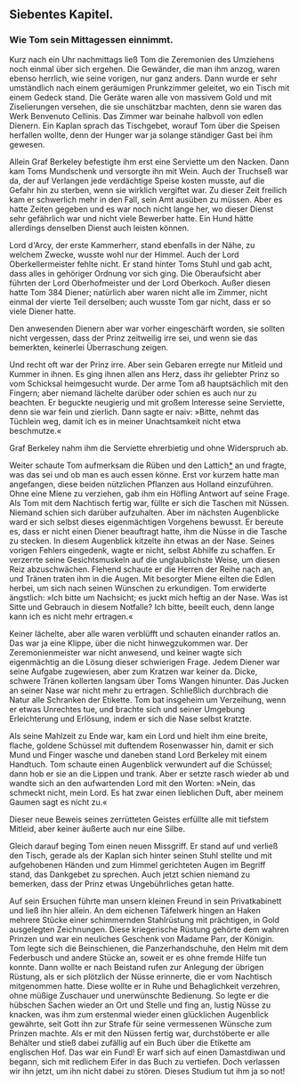 
<h2>Siebentes Kapitel.</h2>

<h3>Wie Tom sein Mittagessen einnimmt.</h3>

Kurz nach ein Uhr nachmittags ließ Tom die Zeremonien des
Umziehens noch einmal über sich ergehen. Die Gewänder, die man
ihm anzog, waren ebenso herrlich, wie seine vorigen, nur ganz anders.
Dann wurde er sehr umständlich nach einem geräumigen Prunkzimmer
geleitet, wo ein Tisch mit einem Gedeck stand. Die Geräte
waren alle von massivem Gold und mit Ziselierungen versehen, die
sie unschätzbar machten, denn sie waren das Werk Benvenuto Cellinis.
Das Zimmer war beinahe halbvoll von edlen Dienern. Ein Kaplan
sprach das Tischgebet, worauf Tom über die Speisen herfallen wollte,
denn der Hunger war ja solange ständiger Gast bei ihm gewesen.

Allein Graf Berkeley befestigte ihm erst eine Serviette um den
Nacken. Dann kam Toms Mundschenk und versorgte ihn mit Wein.
Auch der Truchseß war da, der auf Verlangen jede verdächtige Speise
kosten musste, auf die Gefahr hin zu sterben, wenn sie wirklich vergiftet
war. Zu dieser Zeit freilich kam er schwerlich mehr in den
Fall, sein Amt ausüben zu müssen. Aber es hatte Zeiten gegeben
und es war noch nicht lange her, wo dieser Dienst sehr gefährlich war
und nicht viele Bewerber hatte. Ein Hund hätte allerdings denselben
Dienst auch leisten können.

Lord d'Arcy, der erste Kammerherr, stand ebenfalls in der Nähe,
zu welchem Zwecke, wusste wohl nur der Himmel. Auch der Lord
Oberkellermeister fehlte nicht. Er stand hinter Toms Stuhl und gab
acht, dass alles in gehöriger Ordnung vor sich ging. Die Oberaufsicht
aber führten der Lord Oberhofmeister und der Lord Oberkoch.
Außer diesen hatte Tom 384 Diener; natürlich aber waren nicht
alle im Zimmer, nicht einmal der vierte Teil derselben; auch wusste
Tom gar nicht, dass er so viele Diener hatte.

Den anwesenden Dienern aber war vorher eingeschärft worden,
sie sollten nicht vergessen, dass der Prinz zeitweilig irre sei, und wenn
sie das bemerkten, keinerlei Überraschung zeigen.

Und recht oft war der Prinz irre. Aber sein Gebaren erregte
nur Mitleid und Kummer in ihnen. Es ging ihnen allen ans Herz,
dass ihr geliebter Prinz so vom Schicksal heimgesucht wurde. Der
arme Tom aß hauptsächlich mit den Fingern; aber niemand lächelte
darüber oder schien es auch nur zu beachten. Er beguckte neugierig
und mit großem Interesse seine Serviette, denn sie war fein und
zierlich. Dann sagte er naiv: »Bitte, nehmt das Tüchlein weg,
damit ich es in meiner Unachtsamkeit nicht etwa beschmutze.«

Graf Berkeley nahm ihm die Serviette ehrerbietig und ohne
Widerspruch ab.

Weiter schaute Tom aufmerksam die Rüben und den Lattich<a href="99_Footnotes.xhtml#rn5" id="rn5">*</a> an
und fragte, was das sei und ob man es auch essen könne. Erst vor
kurzem hatte man angefangen, diese beiden nützlichen Pflanzen aus
Holland einzuführen. Ohne eine Miene zu verziehen, gab ihm ein
Höfling Antwort auf seine Frage. Als Tom mit dem Nachtisch fertig
war, füllte er sich die Taschen mit Nüssen. Niemand schien sich
darüber aufzuhalten. Aber im nächsten Augenblicke ward er sich
selbst dieses eigenmächtigen Vorgehens bewusst. Er bereute es, dass
er nicht einen Diener beauftragt hatte, ihm die Nüsse in die Tasche zu
stecken. In diesem Augenblick kitzelte ihn etwas an der Nase. Seines
vorigen Fehlers eingedenk, wagte er nicht, selbst Abhilfe zu schaffen.
Er verzerrte seine Gesichtsmuskeln auf die unglaublichste Weise, um
diesen Reiz abzuschwächen. Flehend schaute er die Herren der Reihe 
nach an, und Tränen traten ihm in die Augen. Mit besorgter Miene
eilten die Edlen herbei, um sich nach seinen Wünschen zu erkundigen.
Tom erwiderte ängstlich: »Ich bitte um Nachsicht; es juckt mich heftig
an der Nase. Was ist Sitte und Gebrauch in diesem Notfalle? Ich
bitte, beeilt euch, denn lange kann ich es nicht mehr ertragen.«

Keiner lächelte, aber alle waren verblüfft und schauten einander
ratlos an. Das war ja eine Klippe, über die nicht hinwegzukommen
war. Der Zeremonienmeister war nicht anwesend, und keiner wagte
sich eigenmächtig an die Lösung dieser schwierigen Frage. Jedem
Diener war seine Aufgabe zugewiesen, aber zum Kratzen war keiner
da. Dicke, schwere Tränen kollerten langsam über Toms Wangen
hinunter. Das Jucken an seiner Nase war nicht mehr zu ertragen.
Schließlich durchbrach die Natur alle Schranken der Etikette. Tom
bat insgeheim um Verzeihung, wenn er etwas Unrechtes tue, und
brachte sich und seiner Umgebung Erleichterung und Erlösung, indem
er sich die Nase selbst kratzte.

Als seine Mahlzeit zu Ende war, kam ein Lord und hielt ihm
eine breite, flache, goldene Schüssel mit duftendem Rosenwasser hin,
damit er sich Mund und Finger wasche und daneben stand Lord
Berkeley mit einem Handtuch. Tom schaute einen Augenblick verwundert
auf die Schüssel; dann hob er sie an die Lippen und trank.
Aber er setzte rasch wieder ab und wandte sich an den aufwartenden
Lord mit den Worten: »Nein, das schmeckt nicht, mein Lord. Es
hat zwar einen lieblichen Duft, aber meinem Gaumen sagt es nicht zu.«

Dieser neue Beweis seines zerrütteten Geistes erfüllte alle mit
tiefstem Mitleid, aber keiner äußerte auch nur eine Silbe.

Gleich darauf beging Tom einen neuen Missgriff. Er stand auf
und verließ den Tisch, gerade als der Kaplan sich hinter seinen Stuhl
stellte und mit aufgehobenen Händen und zum Himmel gerichteten
Augen im Begriff stand, das Dankgebet zu sprechen. Auch jetzt
schien niemand zu bemerken, dass der Prinz etwas Ungebührliches
getan hatte.

Auf sein Ersuchen führte man unsern kleinen Freund in sein
Privatkabinett und ließ ihn hier allein. An dem eichenen Täfelwerk
hingen an Haken mehrere Stücke einer schimmernden Stahlrüstung
mit prächtigen, in Gold ausgelegten Zeichnungen. Diese kriegerische
Rüstung gehörte dem wahren Prinzen und war ein neuliches
Geschenk von Madame Parr, der Königin. Tom legte sich die
Beinschienen, die Panzerhandschuhe, den Helm mit dem Federbusch 
und andere Stücke an, soweit er es ohne fremde Hilfe tun konnte.
Dann wollte er nach Beistand rufen zur Anlegung der übrigen
Rüstung, als er sich plötzlich der Nüsse erinnerte, die er vom Nachtisch
mitgenommen hatte. Diese wollte er in Ruhe und Behaglichkeit
verzehren, ohne müßige Zuschauer und unerwünschte Bedienung.
So legte er die hübschen Sachen wieder an Ort und Stelle und fing
an, lustig Nüsse zu knacken, was ihm zum erstenmal wieder einen
glücklichen Augenblick gewährte, seit Gott ihn zur Strafe für seine
vermessenen Wünsche zum Prinzen machte. Als er mit den Nüssen
fertig war, durchstöberte er alle Behälter und stieß dabei zufällig
auf ein Buch über die Etikette am englischen Hof. Das war ein
Fund! Er warf sich auf einen Damastdiwan und begann, sich mit
redlichem Eifer in das Buch zu vertiefen. Doch verlassen wir ihn
jetzt, um ihn nicht dabei zu stören. Dieses Studium tut ihm ja so not!

